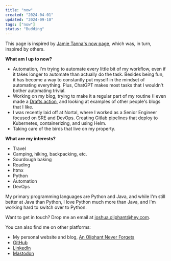 ```yaml
---
title: "now"
created: "2024-04-01"
updated: "2024-09-10"
tags: ["now"]
status: "Budding"
---
```

This page is inspired by [Jamie Tanna's now page](https://www.jvt.me/now/),
which was, in turn, inspired by others.

**What am I up to now?**

- Automation, I'm trying to automate every little bit of my workflow, even if it takes longer to automate than actually do the task. Besides being fun, it has become a way to constantly put myself in the mindset of automating everything. Plus, ChatGPT makes most tasks that I wouldn't bother automating trivial.
- Working on my blog, trying to make it a regular part of my routine (I even made a [Drafts action](https://directory.getdrafts.com/a/2QL), and looking at examples of other people's blogs that I like.
- I was recently laid off at Nortal, where I worked as a Senior Engineer focused on SRE and DevOps. Creating Gitlab pipelines that deploy to Kubernetes, containerizing, and using Helm.
- Taking care of the birds that live on my property.

**What are my interests?**

- Travel
- Camping, hiking, backpacking, etc.
- Sourdough baking
- Reading
- htmx
- Python
- Automation
- DevOps

My primary programming languages are Python and Java, and while I'm still better at Java than Python, I love Python much more than Java, and I'm working hard to switch over to Python.

Want to get in touch? Drop me an email at [joshua.oliphant@hey.com](mailto:joshua.oliphant@hey.com).

You can also find me on other platforms:

- My personal website and blog, [An Oliphant Never Forgets](https://joshuaoliphant.github.io/An-Oliphant-Never-Forgets/)
- [GitHub](https://github.com/joshuaoliphant)
- [LinkedIn](https://linkedin.com/in/joshuaoliphant)
- [Mastodon](https://techhub.social/@oliphant)
